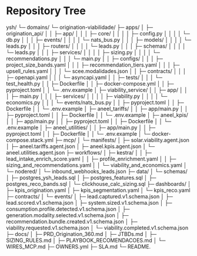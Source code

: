 # Repository Tree

ysh/
└─ domains/
   └─ origination-viabilidade/
      ├─ apps/
      │  ├─ origination_api/
      │  │  ├─ app/
      │  │  │  ├─ core/
      │  │  │  │  ├─ config.py
      │  │  │  │  └─ db.py
      │  │  │  ├─ events/
      │  │  │  │  └─ nats_bus.py
      │  │  │  ├─ models/
      │  │  │  │  └─ leads.py
      │  │  │  ├─ routers/
      │  │  │  │  └─ leads.py
      │  │  │  ├─ schemas/
      │  │  │  │  └─ leads.py
      │  │  │  ├─ services/
      │  │  │  │  ├─ sizing.py
      │  │  │  │  └─ recommendations.py
      │  │  │  └─ main.py
      │  │  ├─ configs/
      │  │  │  ├─ project_size_bands.yaml
      │  │  │  ├─ recommendation_tiers.yaml
      │  │  │  ├─ upsell_rules.yaml
      │  │  │  └─ scee.modalidades.json
      │  │  ├─ contracts/
      │  │  │  ├─ openapi.yaml
      │  │  │  └─ asyncapi.yaml
      │  │  ├─ tests/
      │  │  │  └─ test_health.py
      │  │  ├─ Dockerfile
      │  │  ├─ docker-compose.yml
      │  │  ├─ pyproject.toml
      │  │  └─ .env.example
      │  ├─ viability_service/
      │  │  ├─ app/
      │  │  │  ├─ main.py
      │  │  │  ├─ services/
      │  │  │  │  ├─ viability.py
      │  │  │  │  └─ economics.py
      │  │  │  └─ events/nats_bus.py
      │  │  ├─ pyproject.toml
      │  │  ├─ Dockerfile
      │  │  └─ .env.example
      │  ├─ aneel_tariffs/
      │  │  ├─ app/main.py
      │  │  ├─ pyproject.toml
      │  │  ├─ Dockerfile
      │  │  └─ .env.example
      │  ├─ aneel_kpis/
      │  │  ├─ app/main.py
      │  │  ├─ pyproject.toml
      │  │  ├─ Dockerfile
      │  │  └─ .env.example
      │  ├─ aneel_utilities/
      │  │  ├─ app/main.py
      │  │  ├─ pyproject.toml
      │  │  ├─ Dockerfile
      │  │  └─ .env.example
      │  └─ docker-compose.stack.yml
      ├─ mcp/
      │  └─ manifests/
      │     ├─ solar.viability.agent.json
      │     ├─ aneel.tariffs.agent.json
      │     ├─ aneel.kpis.agent.json
      │     └─ aneel.utilities.agent.json
      ├─ workflows/
      │  ├─ kestra/
      │  │  ├─ lead_intake_enrich_score.yaml
      │  │  ├─ profile_enrichment.yaml
      │  │  ├─ sizing_and_recommendations.yaml
      │  │  └─ viability_and_economics.yaml
      │  └─ nodered/
      │     └─ inbound_webhooks_leads.json
      ├─ data/
      │  └─ schemas/
      │     ├─ postgres_ysh_leads.sql
      │     ├─ postgres_features.sql
      │     ├─ postgres_reco_bands.sql
      │     └─ clickhouse_calc_sizing.sql
      ├─ dashboards/
      │  ├─ kpis_origination.yaml
      │  ├─ kpis_segmentation.yaml
      │  └─ kpis_reco.yaml
      ├─ contracts/
      │  └─ events/
      │     ├─ lead.captured.v1.schema.json
      │     ├─ lead.scored.v1.schema.json
      │     ├─ system.sized.v1.schema.json
      │     ├─ consumption.profile.detected.v1.schema.json
      │     ├─ generation.modality.selected.v1.schema.json
      │     ├─ recommendation.bundle.created.v1.schema.json
      │     ├─ viability.requested.v1.schema.json
      │     └─ viability.completed.v1.schema.json
      ├─ docs/
      │  ├─ PRD_Origination_360.md
      │  ├─ JTBDs.md
      │  ├─ SIZING_RULES.md
      │  ├─ PLAYBOOK_RECOMENDACOES.md
      │  └─ WIRES_MCP.md
      ├─ OWNERS.yml
      ├─ SLA.md
      └─ README.
